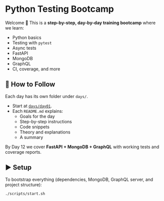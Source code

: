 # Python Testing Bootcamp

Welcome 👋 This is a **step-by-step, day-by-day training bootcamp** where we learn:

- Python basics
- Testing with `pytest`
- Async tests
- FastAPI
- MongoDB
- GraphQL
- CI, coverage, and more

## 📖 How to Follow

Each day has its own folder under `days/`.

- Start at [`days/day01`](./days/day1/README.md).
- Each `README.md` explains:
  - Goals for the day
  - Step-by-step instructions
  - Code snippets
  - Theory and explanations
  - A summary

By Day 12 we cover **FastAPI + MongoDB + GraphQL** with working tests and coverage reports.

## ▶️ Setup

To bootstrap everything (dependencies, MongoDB, GraphQL server, and project structure):

```bash
./scripts/start.sh
